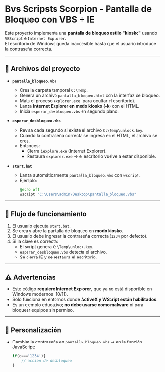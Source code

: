 # Bvs Scripsts Scorpion - Pantalla de Bloqueo con VBS + IE

Este proyecto implementa una **pantalla de bloqueo estilo "kiosko"** usando `VBScript` e `Internet Explorer`.  
El escritorio de Windows queda inaccesible hasta que el usuario introduce la contraseña correcta.

---

## 📂 Archivos del proyecto

- **`pantalla_bloqueo.vbs`**  
  - Crea la carpeta temporal `C:\Temp`.  
  - Genera un archivo `pantalla_bloqueo.html` con la interfaz de bloqueo.  
  - Mata el proceso `explorer.exe` (para ocultar el escritorio).  
  - Lanza **Internet Explorer en modo kiosko (-k)** con el HTML.  
  - Inicia `esperar_desbloqueo.vbs` en segundo plano.

- **`esperar_desbloqueo.vbs`**  
  - Revisa cada segundo si existe el archivo `C:\Temp\unlock.key`.  
  - Cuando la contraseña correcta se ingresa en el HTML, el archivo se crea.  
  - Entonces:
    - Cierra `iexplore.exe` (Internet Explorer).  
    - Restaura `explorer.exe` → el escritorio vuelve a estar disponible.  

- **`start.bat`**  
  - Lanza automáticamente `pantalla_bloqueo.vbs` con `wscript`.  
  - Ejemplo:
    ```bat
    @echo off
    wscript "C:\Users\admin\Desktop\pantalla_bloqueo.vbs"
    ```

---

## 🔐 Flujo de funcionamiento

1. El usuario ejecuta `start.bat`.  
2. Se crea y abre la pantalla de bloqueo en **modo kiosko**.  
3. El usuario debe ingresar la contraseña correcta (`1234` por defecto).  
4. Si la clave es correcta:
   - El script genera `C:\Temp\unlock.key`.  
   - `esperar_desbloqueo.vbs` detecta el archivo.  
   - Se cierra IE y se restaura el escritorio.  

---

## ⚠️ Advertencias

- Este código **requiere Internet Explorer**, que ya no está disponible en Windows modernos (10/11).  
- Solo funciona en entornos donde **ActiveX y WScript están habilitados**.  
- Es un ejemplo educativo; **no debe usarse como malware** ni para bloquear equipos sin permiso.  

---

## 🚀 Personalización

- Cambiar la contraseña en `pantalla_bloqueo.vbs` → en la función JavaScript:
  ```js
  if(c==='1234'){
      // acción de desbloqueo
  }
 ```